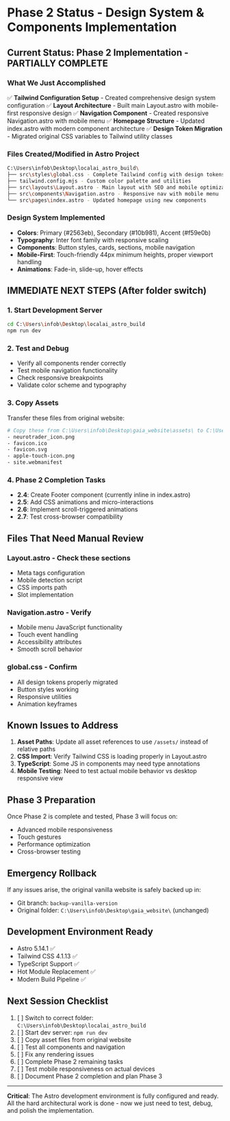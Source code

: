 # Phase 2 Status - Design System & Components Implementation

## Current Status: Phase 2 Implementation - PARTIALLY COMPLETE

### What We Just Accomplished

✅ **Tailwind Configuration Setup** - Created comprehensive design system configuration
✅ **Layout Architecture** - Built main Layout.astro with mobile-first responsive design
✅ **Navigation Component** - Created responsive Navigation.astro with mobile menu
✅ **Homepage Structure** - Updated index.astro with modern component architecture
✅ **Design Token Migration** - Migrated original CSS variables to Tailwind utility classes

### Files Created/Modified in Astro Project

```bash
C:\Users\infob\Desktop\localai_astro_build\
├── src\styles\global.css - Complete Tailwind config with design tokens
├── tailwind.config.mjs - Custom color palette and utilities
├── src\layouts\Layout.astro - Main layout with SEO and mobile optimization
├── src\components\Navigation.astro - Responsive nav with mobile menu
└── src\pages\index.astro - Updated homepage using new components
```

### Design System Implemented

- **Colors**: Primary (#2563eb), Secondary (#10b981), Accent (#f59e0b)
- **Typography**: Inter font family with responsive scaling
- **Components**: Button styles, cards, sections, mobile navigation
- **Mobile-First**: Touch-friendly 44px minimum heights, proper viewport handling
- **Animations**: Fade-in, slide-up, hover effects

## IMMEDIATE NEXT STEPS (After folder switch)

### 1. Start Development Server

```bash
cd C:\Users\infob\Desktop\localai_astro_build
npm run dev
```

### 2. Test and Debug

- Verify all components render correctly
- Test mobile navigation functionality
- Check responsive breakpoints
- Validate color scheme and typography

### 3. Copy Assets

Transfer these files from original website:

```bash
# Copy these from C:\Users\infob\Desktop\gaia_website\assets\ to C:\Users\infob\Desktop\localai_astro_build\public\assets\
- neurotrader_icon.png
- favicon.ico  
- favicon.svg
- apple-touch-icon.png
- site.webmanifest
```

### 4. Phase 2 Completion Tasks

- **2.4**: Create Footer component (currently inline in index.astro)
- **2.5**: Add CSS animations and micro-interactions
- **2.6**: Implement scroll-triggered animations
- **2.7**: Test cross-browser compatibility

## Files That Need Manual Review

### Layout.astro - Check these sections

- Meta tags configuration
- Mobile detection script
- CSS imports path
- Slot implementation

### Navigation.astro - Verify

- Mobile menu JavaScript functionality
- Touch event handling
- Accessibility attributes
- Smooth scroll behavior

### global.css - Confirm

- All design tokens properly migrated
- Button styles working
- Responsive utilities
- Animation keyframes

## Known Issues to Address

1. **Asset Paths**: Update all asset references to use `/assets/` instead of relative paths
2. **CSS Import**: Verify Tailwind CSS is loading properly in Layout.astro
3. **TypeScript**: Some JS in components may need type annotations
4. **Mobile Testing**: Need to test actual mobile behavior vs desktop responsive view

## Phase 3 Preparation

Once Phase 2 is complete and tested, Phase 3 will focus on:

- Advanced mobile responsiveness
- Touch gestures
- Performance optimization
- Cross-browser testing

## Emergency Rollback

If any issues arise, the original vanilla website is safely backed up in:

- Git branch: `backup-vanilla-version`
- Original folder: `C:\Users\infob\Desktop\gaia_website\` (unchanged)

## Development Environment Ready

- Astro 5.14.1 ✅
- Tailwind CSS 4.1.13 ✅
- TypeScript Support ✅
- Hot Module Replacement ✅
- Modern Build Pipeline ✅

## Next Session Checklist

1. [ ] Switch to correct folder: `C:\Users\infob\Desktop\localai_astro_build`
2. [ ] Start dev server: `npm run dev`
3. [ ] Copy asset files from original website
4. [ ] Test all components and navigation
5. [ ] Fix any rendering issues
6. [ ] Complete Phase 2 remaining tasks
7. [ ] Test mobile responsiveness on actual devices
8. [ ] Document Phase 2 completion and plan Phase 3

---
**Critical**: The Astro development environment is fully configured and ready. All the hard architectural work is done - now we just need to test, debug, and polish the implementation.

